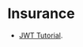 # Insurance

- [JWT Tutorial](https://www.positronx.io/laravel-jwt-authentication-tutorial-user-login-signup-api/).
